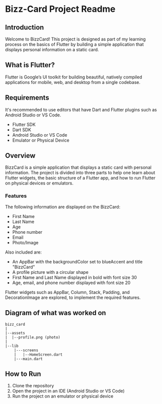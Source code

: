 # Bizz-Card Project Readme

## Introduction

Welcome to BizzCard! This project is designed as part of my learning process on the basics of Flutter by building a simple application that displays personal information on a static card.

## What is Flutter?

Flutter is Google’s UI toolkit for building beautiful, natively compiled applications for mobile, web, and desktop from a single codebase.

## Requirements

It's recommended to use editors that have Dart and Flutter plugins such as Android Studio or VS Code.

- Flutter SDK
- Dart SDK
- Android Studio or VS Code
- Emulator or Physical Device

## Overview

BizzCard is a simple application that displays a static card with personal information. The project is divided into three parts to help one learn about Flutter widgets, the basic structure of a Flutter app, and how to run Flutter on physical devices or emulators.

### Features

The following information are displayed on the BizzCard:

- First Name
- Last Name
- Age
- Phone number
- Email
- Photo/Image

Also included are:

- An AppBar with the backgroundColor set to blueAccent and title "BizzCard"
- A profile picture with a circular shape
- First Name and Last Name displayed in bold with font size 30
- Age, email, and phone number displayed with font size 20

Flutter widgets such as AppBar, Column, Stack, Padding, and DecorationImage are explored, to implement the required features.

## Diagram of what was worked on

```
bizz_card
|
|--assets
|  |--profile.png (photo)
|
|--lib
    |---screens
    |   |--HomeScreen.dart 
    |---main.dart
```

## How to Run

1. Clone the repository
2. Open the project in an IDE (Android Studio or VS Code)
3. Run the project on an emulator or physical device


